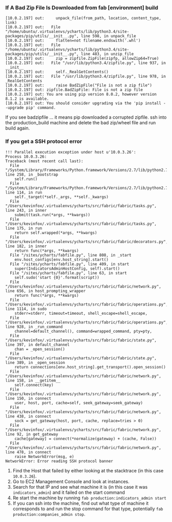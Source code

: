 ### If A Bad Zip File Is Downloaded from fab [environment] build
```
[10.0.2.197] out:     unpack_file(from_path, location, content_type, link)
[10.0.2.197] out:   File "/home/ubuntu/.virtualenvs/ycharts/lib/python3.4/site-packages/pip/utils/__init__.py", line 598, in unpack_file
[10.0.2.197] out:     flatten=not filename.endswith('.whl')
[10.0.2.197] out:   File "/home/ubuntu/.virtualenvs/ycharts/lib/python3.4/site-packages/pip/utils/__init__.py", line 483, in unzip_file
[10.0.2.197] out:     zip = zipfile.ZipFile(zipfp, allowZip64=True)
[10.0.2.197] out:   File "/usr/lib/python3.4/zipfile.py", line 937, in __init__
[10.0.2.197] out:     self._RealGetContents()
[10.0.2.197] out:   File "/usr/lib/python3.4/zipfile.py", line 978, in _RealGetContents
[10.0.2.197] out:     raise BadZipFile("File is not a zip file")
[10.0.2.197] out: zipfile.BadZipFile: File is not a zip file
[10.0.2.197] out: You are using pip version 8.0.2, however version 8.1.2 is available.
[10.0.2.197] out: You should consider upgrading via the 'pip install --upgrade pip' command.
```

If you see badzipfile ... it means pip downloaded a corrupted zipfile. ssh into the production_build machine and delete the bad zip/wheel file and run build again.

### If you get a SSH protocol error
```
!!! Parallel execution exception under host u'10.0.3.26':
Process 10.0.3.26:
Traceback (most recent call last):
  File "/System/Library/Frameworks/Python.framework/Versions/2.7/lib/python2.7/multiprocessing/process.py", line 258, in _bootstrap
    self.run()
  File "/System/Library/Frameworks/Python.framework/Versions/2.7/lib/python2.7/multiprocessing/process.py", line 114, in run
    self._target(*self._args, **self._kwargs)
  File "/Users/kevinfox/.virtualenvs/ycharts/src/fabric/fabric/tasks.py", line 243, in inner
    submit(task.run(*args, **kwargs))
  File "/Users/kevinfox/.virtualenvs/ycharts/src/fabric/fabric/tasks.py", line 175, in run
    return self.wrapped(*args, **kwargs)
  File "/Users/kevinfox/.virtualenvs/ycharts/src/fabric/fabric/decorators.py", line 182, in inner
    return func(*args, **kwargs)
  File "/sites/ycharts/fabfile.py", line 808, in _start
    env.host_configs[env.host_string].start()
  File "/sites/ycharts/fabfile.py", line 409, in start
    super(IndicatorsAdminHostConfig, self).start()
  File "/sites/ycharts/fabfile.py", line 63, in start
    self.sudo('start {0}'.format(script))
  File "/Users/kevinfox/.virtualenvs/ycharts/src/fabric/fabric/network.py", line 656, in host_prompting_wrapper
    return func(*args, **kwargs)
  File "/Users/kevinfox/.virtualenvs/ycharts/src/fabric/fabric/operations.py", line 1114, in sudo
    stderr=stderr, timeout=timeout, shell_escape=shell_escape,
  File "/Users/kevinfox/.virtualenvs/ycharts/src/fabric/fabric/operations.py", line 928, in _run_command
    channel=default_channel(), command=wrapped_command, pty=pty,
  File "/Users/kevinfox/.virtualenvs/ycharts/src/fabric/fabric/state.py", line 397, in default_channel
    chan = _open_session()
  File "/Users/kevinfox/.virtualenvs/ycharts/src/fabric/fabric/state.py", line 389, in _open_session
    return connections[env.host_string].get_transport().open_session()
  File "/Users/kevinfox/.virtualenvs/ycharts/src/fabric/fabric/network.py", line 158, in __getitem__
    self.connect(key)
  File "/Users/kevinfox/.virtualenvs/ycharts/src/fabric/fabric/network.py", line 150, in connect
    user, host, port, cache=self, seek_gateway=seek_gateway)
  File "/Users/kevinfox/.virtualenvs/ycharts/src/fabric/fabric/network.py", line 438, in connect
    sock = get_gateway(host, port, cache, replace=tries > 0)
  File "/Users/kevinfox/.virtualenvs/ycharts/src/fabric/fabric/network.py", line 92, in get_gateway
    cache[gateway] = connect(*normalize(gateway) + (cache, False))
  File "/Users/kevinfox/.virtualenvs/ycharts/src/fabric/fabric/network.py", line 478, in connect
    raise NetworkError(msg, e)
NetworkError: Error reading SSH protocol banner
```
1. Find the Host that failed by either looking at the stacktrace (in this case `10.0.3.26`).
2. Go to EC2 Management Console and look at instances.
3. Search for that IP and see what machine it is (in this case it was `indicators_admin`) and it failed on the start command
4. Re start the machine by running `fab production:indicators_admin start`
5. If you can ssh into the machine, find out what type of machine it corresponds to and run the stop command for that type, potentially `fab production:companies_admin stop`.